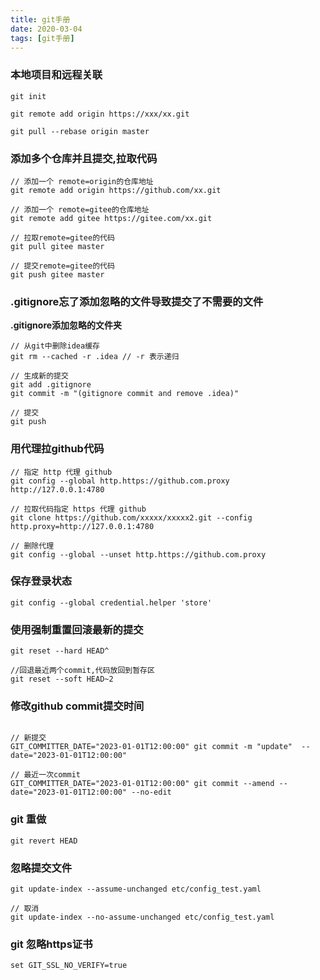 ```yaml
---
title: git手册
date: 2020-03-04
tags: [git手册]
---
```


### 本地项目和远程关联
```shell
git init

git remote add origin https://xxx/xx.git

git pull --rebase origin master
```

### 添加多个仓库并且提交,拉取代码
```shell
// 添加一个 remote=origin的仓库地址
git remote add origin https://github.com/xx.git

// 添加一个 remote=gitee的仓库地址
git remote add gitee https://gitee.com/xx.git

// 拉取remote=gitee的代码
git pull gitee master

// 提交remote=gitee的代码
git push gitee master
```

### .gitignore忘了添加忽略的文件导致提交了不需要的文件
**.gitignore添加忽略的文件夹**
```shell
// 从git中删除idea缓存
git rm --cached -r .idea // -r 表示递归

// 生成新的提交
git add .gitignore
git commit -m "(gitignore commit and remove .idea)"

// 提交
git push

```

### 用代理拉github代码
```shell
// 指定 http 代理 github
git config --global http.https://github.com.proxy http://127.0.0.1:4780

// 拉取代码指定 https 代理 github
git clone https://github.com/xxxxx/xxxxx2.git --config http.proxy=http://127.0.0.1:4780

// 删除代理
git config --global --unset http.https://github.com.proxy
```

### 保存登录状态
```shell
git config --global credential.helper 'store'
```

### 使用强制重置回滚最新的提交
```shell
git reset --hard HEAD^

//回退最近两个commit,代码放回到暂存区
git reset --soft HEAD~2
```

### 修改github commit提交时间
```shell

// 新提交
GIT_COMMITTER_DATE="2023-01-01T12:00:00" git commit -m "update"  --date="2023-01-01T12:00:00"

// 最近一次commit
GIT_COMMITTER_DATE="2023-01-01T12:00:00" git commit --amend --date="2023-01-01T12:00:00" --no-edit

```


### git 重做
```shell
git revert HEAD
```

### 忽略提交文件
```shell
git update-index --assume-unchanged etc/config_test.yaml

// 取消
git update-index --no-assume-unchanged etc/config_test.yaml
```

### git 忽略https证书
```shell
set GIT_SSL_NO_VERIFY=true
```